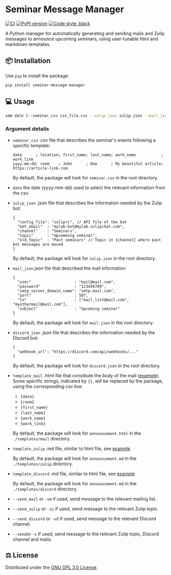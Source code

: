 # Seminar Message Manager

[![CI](https://github.com/gaetanserre/seminar_message_manager/actions/workflows/build.yml/badge.svg)](https://github.com/gaetanserre/seminar_message_manager/actions/workflows/build.yml)
[![PyPI version](https://badge.fury.io/py/seminar-message-manager.svg)](https://badge.fury.io/py/seminar-message-manager)
<a href="https://github.com/psf/black"><img alt="Code style: black" src="https://img.shields.io/badge/code%20style-black-000000.svg"></a>

A Python manager for automatically generating and sending mails and Zulip messages to announce upcoming seminars, using user-tunable html and markdown templates.

## 📦 Installation

Use `pip` to install the package:
```bash
pip install seminar-message-manager
```
## 💻 Usage

```bash
smm date [--seminar_csv csv_file.csv --zulip_json zulip.json --mail_json mail.json --discord_json discord.json --template_mail template.html --template_zulip template.md --template_discord template.md (--send_mail | -sm) (--send_zulip | -sz) (--send_discord | -sd) (--send | -s)]
```

### Argument details

- `seminar_csv` .csv file that describes the seminar's events following a specific template:
  ```csv
  date      ; location; first_name; last_name; work_name           ; work_link
  yyyy-mm-dd; room    ; John      ; Doe      ; My beautiful article; https://article-link.com
  ```
  By default, the package will look for `seminar.csv` in the root directory.
- `date` the date (yyyy-mm-dd) used to select the relevant information from the csv.

- `zulip_json` .json file that describes the information needed by the Zulip bot:
  ```json5
  {
    "config_file": "zuliprc", // API file of the bot
    "bot_email"  : "mylab-bot@mylab.zulipchat.com",
    "channel"    : "Seminars",
    "topic"      : "Upcomming seminar",
    "old_topic"  : "Past seminars" // Topic in {channel} where past bot messages are moved
  }
  ```
  By default, the package will look for `zulip.json` in the root directory.
- `mail_json`.json file that described the mail information
  ```json5
  {
    "user"                   : "mail@mail.com",
    "password"               : "123456789",
    "smtp_server_domain_name": "smtp.mail.com",
    "port"                   : 587,
    "to"                     : ["mail_list@mail.com", "myothermail@mail.com"],
    "subject"                : "Upcoming seminar"
  }
  ```
  By default, the package will look for `mail.json` in the root directory.
- `discord_json` .json file that describes the information needed by the Discord bot:
  ```json5
  {
    "webhook_url": "https://discord.com/api/webhooks/..."
  }
  ```
  By default, the package will look for `discord.json` in the root directory.
- `template_mail` .html file that constitute the body of the mail ([example](templates/mail/announcement.html)). Some specific strings, indicated by `{}`, will be replaced by the package, using the corresponding csv line:
  - `{date}`
  - `{room}`
  - `{first_name}`
  - `{last_name}`
  - `{work_name}`
  - `{work_link}`

  By default, the package will look for `announcement.html` in the `./templates/mail` directory.
- `template_zulip` .md file, similar to html file, see [example](templates/zulip/announcement.md)

  By default, the package will look for `announcement.md` in the `./templates/zulip` directory.
- `template_discord` .md file, similar to html file, see [example](templates/discord/announcement.md)

  By default, the package will look for `announcement.md` in the `./templates/discord` directory.

- `--send_mail` or `-sm` if used, send message to the relevant mailing list.
- `--send_zulip` or `-sz` if used, send message to the relevant Zulip topic.
- `--send_discord` or `-sd` if used, send message to the relevant Discord channel.
- `--send`or `-s` if used, send message to the relevant Zulip topic, Discord channel and mails.

## ⚖️ License

Distributed under the [GNU GPL 3.0 License](LICENSE).